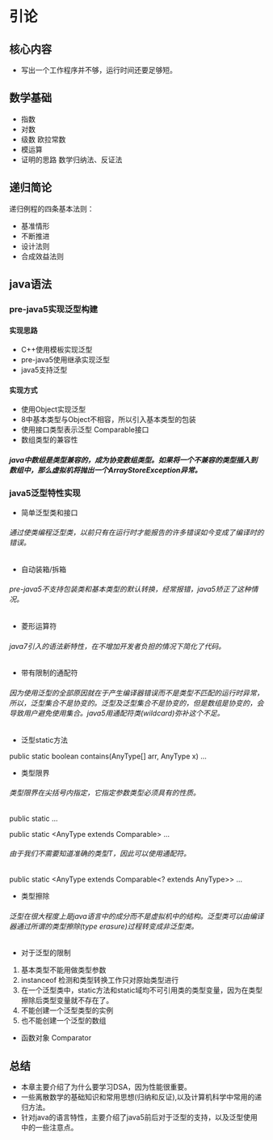 # 引论

## 核心内容
* 写出一个工作程序并不够，运行时间还要足够短。

## 数学基础
* 指数
* 对数
* 级数        欧拉常数
* 模运算 
* 证明的思路   数学归纳法、反证法

## 递归简论
递归例程的四条基本法则：
* 基准情形
* 不断推进
* 设计法则
* 合成效益法则

## java语法

### pre-java5实现泛型构建

#### 实现思路
* C++使用模板实现泛型
* pre-java5使用继承实现泛型
* java5支持泛型

#### 实现方式
* 使用Object实现泛型
* 8中基本类型与Object不相容，所以引入基本类型的包装
* 使用接口类型表示泛型  Comparable接口
* 数组类型的兼容性  
##### java中数组是类型兼容的，成为协变数组类型。如果将一个不兼容的类型插入到数组中，那么虚拟机将抛出一个ArrayStoreException异常。

### java5泛型特性实现

* 简单泛型类和接口
###### 通过使类编程泛型类，以前只有在运行时才能报告的许多错误如今变成了编译时的错误。

* 自动装箱/拆箱
###### pre-java5不支持包装类和基本类型的默认转换，经常报错，java5矫正了这种情况。

* 菱形运算符
###### java7引入的语法新特性，在不增加开发者负担的情况下简化了代码。

* 带有限制的通配符
###### 因为使用泛型的全部原因就在于产生编译器错误而不是类型不匹配的运行时异常，所以，泛型集合不是协变的。泛型及泛型集合不是协变的，但是数组是协变的，会导致用户避免使用集合。java5用通配符类(wildcard)弥补这个不足。

* 泛型static方法

public static <AnyType> boolean contains(AnyType[] arr, AnyType x) ...

* 类型限界
###### 类型限界在尖括号内指定，它指定参数类型必须具有的性质。
public static <AnyType extends Comparable> ...

public static <AnyType extends Comparable<AnyType>> ...

###### 由于我们不需要知道准确的类型T，因此可以使用通配符。
public static <AnyType extends Comparable<? extends AnyType>> ...

* 类型擦除
###### 泛型在很大程度上是java语言中的成分而不是虚拟机中的结构。泛型类可以由编译器通过所谓的类型擦除(type erasure)过程转变成非泛型类。

* 对于泛型的限制
1. 基本类型不能用做类型参数
2. instanceof 检测和类型转换工作只对原始类型进行
3. 在一个泛型类中，static方法和static域均不可引用类的类型变量，因为在类型擦除后类型变量就不存在了。
4. 不能创建一个泛型类型的实例
5. 也不能创建一个泛型的数组

* 函数对象 Comparator<AnyType>


## 总结
* 本章主要介绍了为什么要学习DSA，因为性能很重要。
* 一些离散数学的基础知识和常用思想(归纳和反证),以及计算机科学中常用的递归方法。
* 针对java的语言特性，主要介绍了java5前后对于泛型的支持，以及泛型使用中的一些注意点。





















